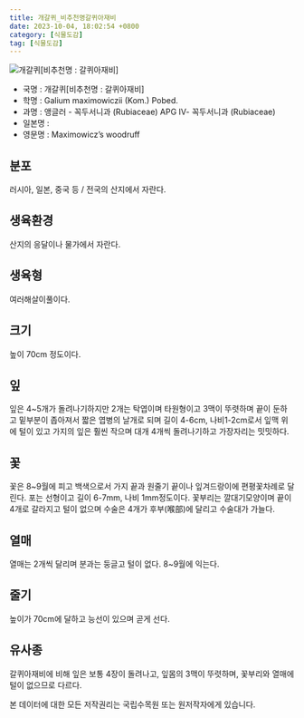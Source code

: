 ```yaml
---
title: 개갈퀴_비추천명갈퀴아재비
date: 2023-10-04, 18:02:54 +0800
category: [식물도감]
tag: [식물도감]
---
```




![개갈퀴[비추천명 : 갈퀴아재비]](http://www.nature.go.kr/fileUpload/plants/basic/Rubiaceae/Asperula/22918/1_th2.JPG)
- 국명 : 개갈퀴[비추천명 : 갈퀴아재비]
- 학명 : Galium maximowiczii (Kom.) Pobed.
- 과명 : 앵글러 - 꼭두서니과 (Rubiaceae) APG Ⅳ- 꼭두서니과 (Rubiaceae)
- 일본명 : 
- 영문명 : Maximowicz’s woodruff


## 분포
러시아, 일본, 중국 등 / 전국의 산지에서 자란다.
## 생육환경
산지의 응달이나 물가에서 자란다.
## 생육형
여러해살이풀이다. 
## 크기
높이 70cm 정도이다.
## 잎
잎은 4~5개가 돌려나기하지만 2개는 탁엽이며 타원형이고 3맥이 뚜렷하며 끝이 둔하고 밑부분이 좁아져서 짧은 엽병의 날개로 되며 길이 4-6cm, 나비1-2cm로서 잎맥 위에 털이 있고 가지의 잎은 훨씬 작으며 대개 4개씩 돌려나기하고 가장자리는 밋밋하다.
## 꽃
꽃은 8~9월에 피고 백색으로서 가지 끝과 원줄기 끝이나 잎겨드랑이에 편평꽃차례로 달린다. 포는 선형이고 길이 6-7mm, 나비 1mm정도이다. 꽃부리는 깔대기모양이며 끝이 4개로 갈라지고 털이 없으며 수술은 4개가 후부(喉部)에 달리고 수술대가 가늘다.
## 열매
열매는 2개씩 달리며 분과는 둥글고 털이 없다. 8~9월에 익는다. 
## 줄기
높이가 70cm에 달하고 능선이 있으며 곧게 선다.
## 유사종
갈퀴아재비에 비해 잎은 보통 4장이 돌려나고, 잎몸의 3맥이 뚜렷하며, 꽃부리와 열매에 털이 없으므로 다르다. 






본 데이터에 대한 모든 저작권리는 국립수목원 또는 원저작자에게 있습니다.
